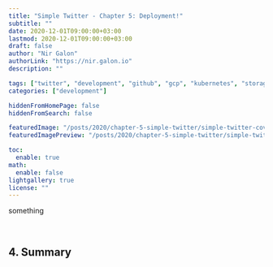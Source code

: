 ```yaml
---
title: "Simple Twitter - Chapter 5: Deployment!"
subtitle: ""
date: 2020-12-01T09:00:00+03:00
lastmod: 2020-12-01T09:00:00+03:00
draft: false
author: "Nir Galon"
authorLink: "https://nir.galon.io"
description: ""

tags: ["twitter", "development", "github", "gcp", "kubernetes", "storage", "cluster", "cloud", "cloud build", "triggers", "rolling update"]
categories: ["development"]

hiddenFromHomePage: false
hiddenFromSearch: false

featuredImage: "/posts/2020/chapter-5-simple-twitter/simple-twitter-cover.webp"
featuredImagePreview: "/posts/2020/chapter-5-simple-twitter/simple-twitter-cover.webp"

toc:
  enable: true
math:
  enable: false
lightgallery: true
license: ""
---
```


something

&nbsp;

## 4. Summary
